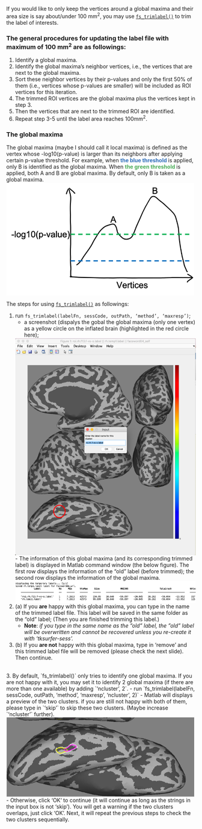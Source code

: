 If you would like to only keep the vertices around a global maxima and their area size is say about/under 100 mm<sup>2</sup>, you may use [`fs_trimlabel()`](../utilities/fs_trimlabel.m) to trim the label of interests.

### The general procedures for updating the label file with maximum of 100 mm<sup>2</sup> are as followings:
1. Identify a global maxima.
2. Identify the global maxima’s neighbor vertices, i.e., the vertices that are next to the global maxima.
3. Sort these neighbor vertices by their p-values and only the first 50% of them (i.e., vertices whose p-values are smaller) will be included as ROI vertices for this iteration.
4. The trimmed ROI vertices are the global maxima plus the vertices kept in step 3.
5. Then the vertices that are next to the trimmed ROI are identified.
6. Repeat step 3-5 until the label area reaches 100mm<sup>2</sup>.

### The global maxima
The global maxima (maybe I should call it local maxima) is defined as the vertex whose -log10(p-value) is larger than its neighbors after applying certain p-value threshold.
For example, when **<span style="color:#2F6FBA"> the blue threshold </span>** is applied, only B is identified as the global maxima. When **<span style="color:#4EAE5B"> the green threshold </span>** is applied, both A and B are global maxima. By default, only B is taken as a global maxima.
<img src="img/trim_label_globalmaxima.png" width="500" style="vertical-align:middle">

The steps for using [`fs_trimlabel()`](../utilities/fs_trimlabel.m) as followings:
1. run `fs_trimlabel(labelFn, sessCode, outPath, ‘method’, ‘maxresp’)`;
   - a screenshot (dispalys the gobal the global maxima (only one vertex) as a yellow circle on the inflated brain (highlighted in the red circle here);
   <img src="img/trim_label_screenshots1.png" width="500" style="vertical-align:middle">
   <br>
   - The information of this global maxima (and its corresponding trimmed label) is displayed in Matlab command window (the below figure). The first row displays the information of the “old” label (before trimmed); the second row displays the information of the global maxima.
   <img src="img/trim_label_screenshots2.png" width="750" style="vertical-align:middle">
   <br>
2. (a) If you **are** happy with this global maxima, you can type in the name of the trimmed label file. This label will be saved in the same folder as the “old” label; (Then you are finished trimming this label.)
   - **Note**: *if you type in the same name as the ”old” label, the ”old” label will be overwritten and cannot be recovered unless you re-create it with ‘tksurfer-sess’.*
2. (b) If you **are not** happy with this global maxima, type in ‘remove’ and this trimmed label file will be removed (please check the next slide). Then continue.
<br>
3. By default, `fs_trimlabel()` only tries to identify one global maxima. If you are not happy with it, you may set it to identify 2 global maxima (if there are more than one available) by adding `‘ncluster’, 2`.
   - run `fs_trimlabel(labelFn, sessCode, outPath, ‘method’, ‘maxresp’, ‘ncluster’, 2)`
   - Matlab will displays a preview of the two clusters. if you are still not happy with both of them, please type in `‘skip’` to skip these two clusters. (Maybe increase `‘ncluster’` further).
   <img src="img/trim_label_overlap.png" width="500" style="vertical-align:middle">
   <br>
   - Otherwise, click ‘OK‘ to continue (it will continue as long as the strings in the input box is not ‘skip’). You will get a warning if the two clusters overlaps, just click ‘OK’. Next, it will repeat the previous steps to check the two clusters sequentially.
